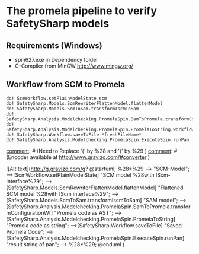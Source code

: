 # The promela pipeline to verify SafetySharp models

## Requirements (Windows)

* spin627.exe in Dependency folder
* C-Compiler from MinGW http://www.mingw.org/

## Workflow from SCM to Promela



```
do! ScmWorkflow.setPlainModelState scm
do! SafetySharp.Models.ScmRewriterFlattenModel.flattenModel
do! SafetySharp.Models.ScmToSam.transformIscmToSam
do! SafetySharp.Analysis.Modelchecking.PromelaSpin.SamToPromela.transformConfigurationWf
do! SafetySharp.Analysis.Modelchecking.PromelaSpin.PromelaToString.workflow
do! SafetySharp.Workflow.saveToFile *freshFileName*
do! SafetySharp.Analysis.Modelchecking.PromelaSpin.ExecuteSpin.runPan
```


[comment]: # (Encoded in UMLGraph from http://plantuml.sourceforge.net/activity.html)
[comment]: # (Need to include ; in each new line:)
[comment]: # (Need to Replace '(' by %28 and  ')' by %29 )
[comment]: # (Encoder available at http://www.gravizo.com/#converter )

![Alt text](http://g.gravizo.com/g?
@startuml;
%28*%29 --> "SCM-Model";
-->[ScmWorkflow.setPlainModelState] "SCM model %28with IScm-Interface%29";
-->[SafetySharp.Models.ScmRewriterFlattenModel.flattenModel] "Flattened SCM model %28with IScm interface%29";
-->[SafetySharp.Models.ScmToSam.transformIscmToSam] "SAM model";
-->[SafetySharp.Analysis.Modelchecking.PromelaSpin.SamToPromela.transformConfigurationWf] "Promela code as AST";
-->[SafetySharp.Analysis.Modelchecking.PromelaSpin.PromelaToString] "Promela code as string";
-->[SafetySharp.Workflow.saveToFile] "Saved Promela Code";
-->[SafetySharp.Analysis.Modelchecking.PromelaSpin.ExecuteSpin.runPan] "result string of pan";
--> %28*%29;
@enduml
)